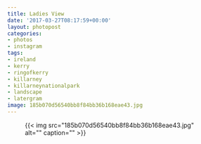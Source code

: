 ```yaml
---
title: Ladies View
date: '2017-03-27T08:17:59+00:00'
layout: photopost
categories:
- photos
- instagram
tags:
- ireland
- kerry
- ringofkerry
- killarney
- killarneynationalpark
- landscape
- latergram
image: 185b070d56540bb8f84bb36b168eae43.jpg
---
```


<figure class="photo photo--square">
  {{< img src="185b070d56540bb8f84bb36b168eae43.jpg" alt="" caption="" >}}

</figure>




